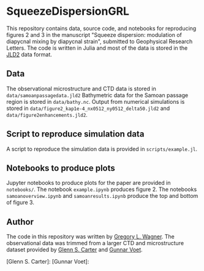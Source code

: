 # SqueezeDispersionGRL

This repository contains data, source code, and notebooks for reproducing figures 2 and 3 in the 
manuscript "Squeeze dispersion: modulation of diapycnal mixing by diapycnal strain", submitted to
Geophysical Research Letters. The code is written in Julia and most of the data is stored in the
[JLD2]() data format.

## Data

The observational microstructure and CTD data is stored in `data/samoanpassagedata.jld2`
Bathymetric data for the Samoan passage region is stored in `data/bathy.nc`.
Output from numerical simulations is stored in `data/figure2_kap1e-4_nx0512_ny0512_delta50.jld2` and 
`data/figure2enhancements.jld2`.

## Script to reproduce simulation data

A script to reproduce the simulation data is provided in `scripts/example.jl`.

## Notebooks to produce plots

Jupyter notebooks to produce plots for the paper are provided in `notebooks/`.
The notebook `example.ipynb` produces figure 2. The notebooks `samoanoverview.ipynb` and `samoanresults.ipynb`
produce the top and bottom of figure 3. 

## Author

The code in this repository was written by [Gregory L. Wagner](). The observational data was trimmed from a larger CTD
and microstructure dataset provided by [Glenn S. Carter]() and [Gunnar Voet]().

[JLD2]: https://www.github.com/JLD2.jl
[Gregory L. Wagner]: https://glwagner.github.io
[Glenn S. Carter]:
[Gunnar Voet]:
